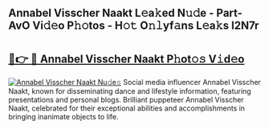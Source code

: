 ## Annabel Visscher Naakt L𝚎a𝚔ed N𝚞𝚍e - Part-AvO Vi𝚍𝚎o P𝚑𝚘tos - H𝚘𝚝 O𝚗𝚕yf𝚊ns L𝚎a𝚔s l2N7r

# <h2><a href="http://kfa04ge.oniu.top/?m=Annabel+Visscher+Naakt">🔗👉 🔴 Annabel Visscher Naakt P𝚑ot𝚘𝚜 V𝚒d𝚎o</a></h2>

[![Annabel Visscher Naakt Nu𝚍e𝚜](https://i.imgur.com/0qMVB7G.gif)](http://kfa04ge.oniu.top/?m=Annabel+Visscher+Naakt)
Social media influencer Annabel Visscher Naakt, known for disseminating dance and lifestyle information, featuring presentations and personal blogs. Brilliant puppeteer Annabel Visscher Naakt, celebrated for their exceptional abilities and accomplishments in bringing inanimate objects to life.  
